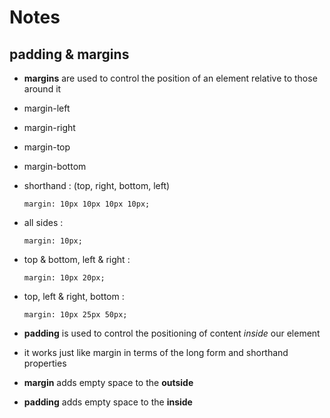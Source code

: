 # Notes

## padding & margins
- **margins** are used to control the position of an element relative to
  those around it
- margin-left
- margin-right
- margin-top
- margin-bottom

- shorthand : (top, right, bottom, left)
  ```
  margin: 10px 10px 10px 10px;
  ```
  
- all sides :
  ```
  margin: 10px;
  ```
  
- top & bottom, left & right :
  ```
  margin: 10px 20px;
  ```
  
- top, left & right, bottom :
  ```
  margin: 10px 25px 50px;
  ```
  
- **padding** is used to control the positioning of content _inside_ our element
- it works just like margin in terms of the long form and shorthand properties

- **margin** adds empty space to the **outside**
- **padding** adds empty space to the **inside**
